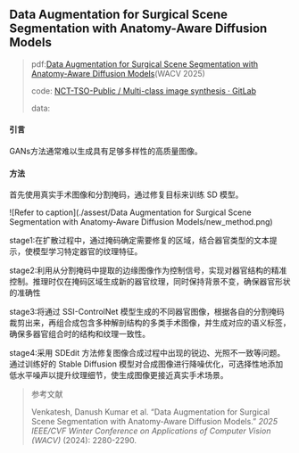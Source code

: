 ## Data Augmentation for Surgical Scene Segmentation with Anatomy-Aware Diffusion Models

> pdf:[Data Augmentation for Surgical Scene Segmentation with Anatomy-Aware Diffusion Models](https://arxiv.org/abs/2410.07753v2)(WACV 2025)
>
> code: [NCT-TSO-Public / Multi-class image synthesis · GitLab](https://gitlab.com/nct_tso_public/muli-class-image-synthesis)
>
> data:

#### 引言

GANs方法通常难以生成具有足够多样性的高质量图像。

#### 方法

首先使用真实手术图像和分割掩码，通过修复目标来训练 SD 模型。

![Refer to caption](./assest/Data Augmentation for Surgical Scene Segmentation with Anatomy-Aware Diffusion Models/new_method.png)

stage1:在扩散过程中，通过掩码确定需要修复的区域，结合器官类型的文本提示，使模型学习特定器官的纹理特征。

stage2:利用从分割掩码中提取的边缘图像作为控制信号，实现对器官结构的精准控制。推理时仅在掩码区域生成新的器官纹理，同时保持背景不变，确保器官形状的准确性

stage3:将通过 SSI-ControlNet 模型生成的不同器官图像，根据各自的分割掩码裁剪出来，再组合成包含多种解剖结构的多类手术图像，并生成对应的语义标签，确保多器官组合时的结构和纹理一致性。

stage4:采用 SDEdit 方法修复图像合成过程中出现的锐边、光照不一致等问题。通过训练好的 Stable Diffusion 模型对合成图像进行降噪优化，可选择性地添加低水平噪声以提升纹理细节，使生成图像更接近真实手术场景。

> 参考文献
>
> Venkatesh, Danush Kumar et al. “Data Augmentation for Surgical Scene Segmentation with Anatomy-Aware Diffusion Models.” *2025 IEEE/CVF Winter Conference on Applications of Computer Vision (WACV)* (2024): 2280-2290.

